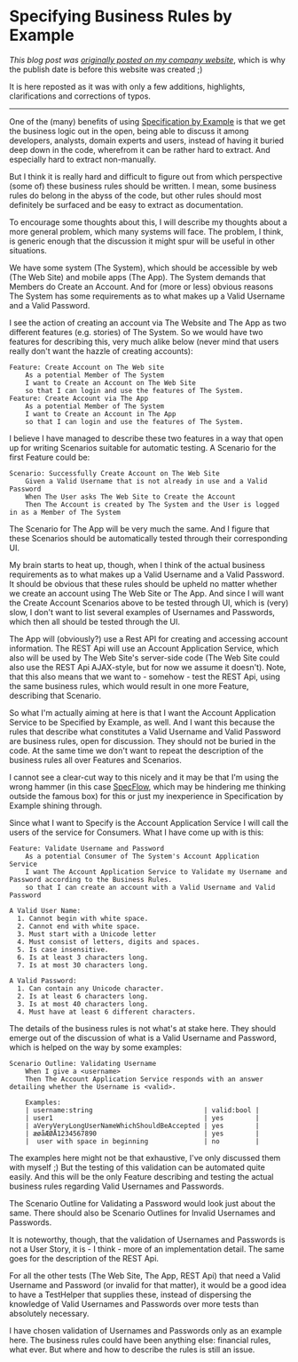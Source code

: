 # Specifying Business Rules by Example

*This blog post was [originally posted on my company website](https://softwarepassion.eu/specifying-business-rules-by-example/)*, which is why the publish date
is before this website was created ;)

It is here reposted as it was
with only a few additions, highlights, clarifications and corrections of typos.

---

One of the (many) benefits of using 
[Specification by Example](http://specificationbyexample.com/)
is that we get the business logic out in the open, being able to discuss it among developers, analysts, domain experts and users, instead of having it buried deep down in the code, wherefrom it can be rather hard to extract. And especially hard to extract non-manually.

But I think it is really hard and difficult to figure out from which perspective (some of) these business rules should be written. I mean, some business rules do belong in the abyss of the code, but other rules should most definitely be surfaced and be easy to extract as documentation.

To encourage some thoughts about this, I will describe my thoughts about a more general problem, which many systems will face. The problem, I think, is generic enough that the discussion it might spur will be useful in other situations.

We have some system (The System), which should be accessible by web (The Web Site) and mobile apps (The App). The System demands that Members do Create an Account. And for (more or less) obvious reasons The System has some requirements as to what makes up a Valid Username and a Valid Password.

I see the action of creating an account via The Website and The App as two different features (e.g. stories) of The System. So we would have two features for describing this, very much alike below (never mind that users really don't want the hazzle of 
creating accounts):

```` gherkin
Feature: Create Account on The Web site
    As a potential Member of The System
    I want to Create an Account on The Web Site 
    so that I can login and use the features of The System.
Feature: Create Account via The App
    As a potential Member of The System 
    I want to Create an Account in The App 
    so that I can login and use the features of The System.
````

I believe I have managed to describe these two features in a way that open up for writing Scenarios suitable for automatic testing. A Scenario for the first Feature could be:

```` gherkin
Scenario: Successfully Create Account on The Web Site
    Given a Valid Username that is not already in use and a Valid Password
    When The User asks The Web Site to Create the Account
    Then The Account is created by The System and the User is logged in as a Member of The System    

````
The Scenario for The App will be very much the same. And I figure that these Scenarios should be automatically tested through their corresponding UI.

My brain starts to heat up, though, when I think of the actual business requirements as to what makes up a Valid Username and a Valid Password. It should be obvious that these rules should be upheld no matter whether we create an account using The Web Site or The App. And since I will want the Create Account Scenarios above to be tested through UI, which is (very) slow, I don't want to list several examples of Usernames and Passwords, which then all should be tested through the UI.

The App will (obviously?) use a Rest API for creating and accessing account information. The REST Api will use an Account Application Service, which also will be used by The Web Site's server-side code (The Web Site could also use the REST Api AJAX-style, but for now we assume it doesn't). Note, that this also means that we want to - somehow - test the REST Api, using the same business rules, which would result in one more Feature, describing that Scenario.

So what I'm actually aiming at here is that I want the Account Application Service to be Specified by Example, as well. And I want this because the rules that describe what constitutes a Valid Username and Valid Password are business rules, open for discussion. They should not be buried in the code. At the same time we don't want to repeat the description of the business rules all over Features and Scenarios.

I cannot see a clear-cut way to this nicely and it may be that I'm using the wrong hammer (in this case 
[SpecFlow](https://specflow.org/), which may be hindering me thinking outside the famous box) for this or just my inexperience in Specification by Example shining through.

Since what I want to Specify is the Account Application Service I will call the users of the service for Consumers. What I have come up with is this:

```` gherkin
Feature: Validate Username and Password
    As a potential Consumer of The System's Account Application Service 
    I want The Account Application Service to Validate my Username and Password according to the Business Rules.
    so that I can create an account with a Valid Username and Valid Password 

A Valid User Name:
  1. Cannot begin with white space.
  2. Cannot end with white space.
  3. Must start with a Unicode letter
  4. Must consist of letters, digits and spaces.
  5. Is case insensitive.
  6. Is at least 3 characters long.
  7. Is at most 30 characters long.

A Valid Password:
  1. Can contain any Unicode character.
  2. Is at least 6 characters long.
  3. Is at most 40 characters long.
  4. Must have at least 6 different characters.

````

The details of the business rules is not what's at stake here. They should emerge out of the discussion of what is a Valid Username and Password, which is helped on the way by some examples:

```` gherkin
Scenario Outline: Validating Username
    When I give a <username>
    Then The Account Application Service responds with an answer detailing whether the Username is <valid>.

    Examples: 
    | username:string                            | valid:bool |
    | user1                                      | yes        |
    | aVeryVeryLongUserNameWhichShouldBeAccepted | yes        |
    | æøåÆØÅ1234567890                           | yes        |
    |  user with space in beginning              | no         |
````

The examples here might not be that exhaustive, I've only discussed them with myself ;) But the testing of this validation can be automated quite easily. And this will be the only Feature describing and testing the actual business rules regarding Valid Usernames and Passwords.

The Scenario Outline for Validating a Password would look just about the same. There should also be Scenario Outlines for Invalid Usernames and Passwords.

It is noteworthy, though, that the validation of Usernames and Passwords is not a User Story, it is - I think - more of an implementation detail. The same goes for the description of the REST Api.

For all the other tests (The Web Site, The App, REST Api) that need a Valid Username and Password (or invalid for that matter), it would be a good idea to have a TestHelper that supplies these, instead of dispersing the knowledge of Valid Usernames and Passwords over more tests than absolutely necessary.

I have chosen validation of Usernames and Passwords only as an example here. The business rules could have been anything else: financial rules, what ever. But where and how to describe the rules is still an issue.